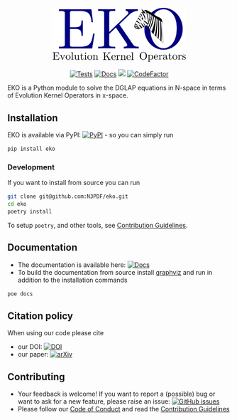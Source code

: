 <p align="center">
  <a href="https://n3pdf.github.io/eko/"><img alt="EKO" src="https://raw.githubusercontent.com/N3PDF/eko/master/doc/source/img/Logo.png" width=300></a>
</p>
<p align="center">
  <a href="https://github.com/N3PDF/eko/actions/workflows/unittests.yml"><img alt="Tests" src="https://github.com/N3PDF/eko/actions/workflows/unittests.yml/badge.svg" /></a>
  <a href="https://eko.readthedocs.io/en/latest/?badge=latest"><img alt="Docs" src="https://readthedocs.org/projects/eko/badge/?version=latest"></a>
  <a href="https://codecov.io/gh/N3PDF/eko"><img src="https://codecov.io/gh/N3PDF/eko/branch/master/graph/badge.svg" /></a>
  <a href="https://www.codefactor.io/repository/github/n3pdf/eko"><img src="https://www.codefactor.io/repository/github/n3pdf/eko/badge" alt="CodeFactor" /></a>
</p>

EKO is a Python module to solve the DGLAP equations in N-space in terms of Evolution Kernel Operators in x-space.

## Installation
EKO is available via PyPI: <a href="https://pypi.org/project/eko/"><img alt="PyPI" src="https://img.shields.io/pypi/v/eko"/></a> - so you can simply run
```bash
pip install eko
```

### Development

If you want to install from source you can run
```bash
git clone git@github.com:N3PDF/eko.git
cd eko
poetry install
```

To setup `poetry`, and other tools, see [Contribution
Guidelines](https://github.com/N3PDF/eko/blob/master/.github/CONTRIBUTING.md).

## Documentation
- The documentation is available here: <a href="https://eko.readthedocs.io/en/latest/?badge=latest"><img alt="Docs" src="https://readthedocs.org/projects/eko/badge/?version=latest"></a>
- To build the documentation from source install [graphviz](https://www.graphviz.org/) and run in addition to the installation commands
```bash
poe docs
```

## Citation policy
When using our code please cite
- our DOI: <a href="https://doi.org/10.5281/zenodo.3874237"><img src="https://zenodo.org/badge/DOI/10.5281/zenodo.3874237.svg" alt="DOI"/></a>
- our paper: [![arXiv](https://img.shields.io/badge/arXiv-2202.02338-b31b1b?labelColor=222222)](https://arxiv.org/abs/2202.02338)

## Contributing
- Your feedback is welcome! If you want to report a (possible) bug or want to ask for a new feature, please raise an issue: <a href="https://img.shields.io/github/issues/N3PDF/eko"><img alt="GitHub issues" src="https://img.shields.io/github/issues/N3PDF/eko"/></a>
- Please follow our [Code of Conduct](https://github.com/N3PDF/eko/blob/master/.github/CODE_OF_CONDUCT.md) and read the
  [Contribution Guidelines](https://github.com/N3PDF/eko/blob/master/.github/CONTRIBUTING.md)
